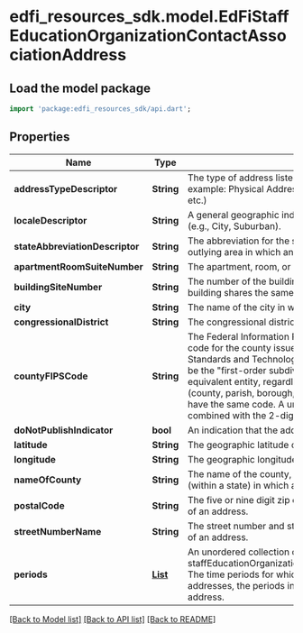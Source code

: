 # edfi_resources_sdk.model.EdFiStaffEducationOrganizationContactAssociationAddress

## Load the model package
```dart
import 'package:edfi_resources_sdk/api.dart';
```

## Properties
Name | Type | Description | Notes
------------ | ------------- | ------------- | -------------
**addressTypeDescriptor** | **String** | The type of address listed for an individual or organization.    For example:  Physical Address, Mailing Address, Home Address, etc.) | 
**localeDescriptor** | **String** | A general geographic indicator that categorizes U.S. territory (e.g., City, Suburban). | [optional] 
**stateAbbreviationDescriptor** | **String** | The abbreviation for the state (within the United States) or outlying area in which an address is located. | 
**apartmentRoomSuiteNumber** | **String** | The apartment, room, or suite number of an address. | [optional] 
**buildingSiteNumber** | **String** | The number of the building on the site, if more than one building shares the same address. | [optional] 
**city** | **String** | The name of the city in which an address is located. | 
**congressionalDistrict** | **String** | The congressional district in which an address is located. | [optional] 
**countyFIPSCode** | **String** | The Federal Information Processing Standards (FIPS) numeric code for the county issued by the National Institute of Standards and Technology (NIST). Counties are considered to be the \"first-order subdivisions\" of each State and statistically equivalent entity, regardless of their local designations (county, parish, borough, etc.) Counties in different States will have the same code. A unique county number is created when combined with the 2-digit FIPS State Code. | [optional] 
**doNotPublishIndicator** | **bool** | An indication that the address should not be published. | [optional] 
**latitude** | **String** | The geographic latitude of the physical address. | [optional] 
**longitude** | **String** | The geographic longitude of the physical address. | [optional] 
**nameOfCounty** | **String** | The name of the county, parish, borough, or comparable unit (within a state) in which an address is located. | [optional] 
**postalCode** | **String** | The five or nine digit zip code or overseas postal code portion of an address. | 
**streetNumberName** | **String** | The street number and street name or post office box number of an address. | 
**periods** | [**List<EdFiStaffEducationOrganizationContactAssociationAddressPeriod>**](EdFiStaffEducationOrganizationContactAssociationAddressPeriod.md) | An unordered collection of staffEducationOrganizationContactAssociationAddressPeriods. The time periods for which the address is valid. For physical addresses, the periods in which the person lived at that address. | [optional] [default to const []]

[[Back to Model list]](../README.md#documentation-for-models) [[Back to API list]](../README.md#documentation-for-api-endpoints) [[Back to README]](../README.md)


